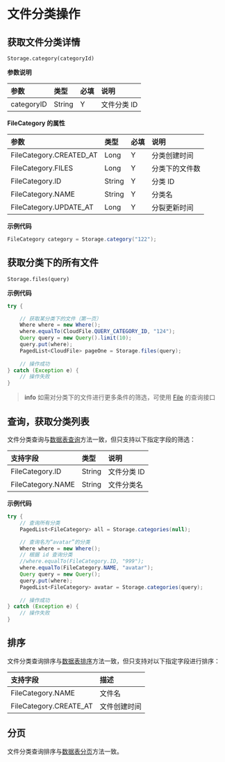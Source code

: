 # 文件分类操作

## 获取文件分类详情

`Storage.category(categoryId)`

**参数说明**

| 参数        | 类型   | 必填 | 说明 |
| :--------- | :----- | :-- | :-- |
| categoryID | String | Y   | 文件分类 ID |

**FileCategory 的属性**

| 参数        | 类型   | 必填 | 说明 |
| :--------- | :----- | :-- | :-- |
| FileCategory.CREATED_AT | Long   | Y   | 分类创建时间 |
| FileCategory.FILES      | Long   | Y   | 分类下的文件数 |
| FileCategory.ID         | String | Y   | 分类 ID |
| FileCategory.NAME       | String | Y   | 分类名 |
| FileCategory.UPDATE_AT  | Long   | Y   | 分裂更新时间 |

**示例代码**

```java
FileCategory category = Storage.category("122");
```

## 获取分类下的所有文件

`Storage.files(query)`

**示例代码**

```java
try {

    // 获取某分类下的文件（第一页）
    Where where = new Where();
    where.equalTo(CloudFile.QUERY_CATEGORY_ID, "124");
    Query query = new Query().limit(10);
    query.put(where);
    PagedList<CloudFile> pageOne = Storage.files(query);
    
    // 操作成功
} catch (Exception e) {
    // 操作失败
}
```

> **info**
> 如需对分类下的文件进行更多条件的筛选，可使用 [File](./file.md) 的查询接口

## 查询，获取分类列表

文件分类查询与[数据表查询](../schema/query.md)方法一致，但只支持以下指定字段的筛选：

| 支持字段 | 类型   | 说明 |
| :----- | :----- | :-- |
| FileCategory.ID     | String | 文件分类 ID |
| FileCategory.NAME   | String | 文件分类名 |

**示例代码**

```java
try {
    // 查询所有分类
    PagedList<FileCategory> all = Storage.categories(null);

    // 查询名为“avatar”的分类
    Where where = new Where();
    // 根据 id 查询分类
    //where.equalTo(FileCategory.ID, "999");
    where.equalTo(FileCategory.NAME, "avatar");
    Query query = new Query();
    query.put(where);
    PagedList<FileCategory> avatar = Storage.categories(query);
    
    // 操作成功
} catch (Exception e) {
    // 操作失败
}
```

## 排序

文件分类查询排序与[数据表排序](../schema/limit-and-order.md)方法一致，但只支持对以下指定字段进行排序：

| 支持字段    | 描述        |
| :--------- | :--------- |
| FileCategory.NAME       | 文件名      |
| FileCategory.CREATE_AT | 文件创建时间 |

## 分页
文件分类查询排序与[数据表分页](../schema/limit-and-order.md)方法一致。